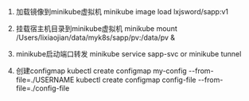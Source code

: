 1. 加载镜像到minikube虚拟机
minikube image load lxjsword/sapp:v1

2. 挂载宿主机目录到minikube虚拟机
minikube mount /Users/lixiaojian/data/myk8s/sapp/pv:/data/pv &

3. minikube启动端口转发
minikube service sapp-svc
or
minikube tunnel

4. 创建configmap
kubectl create configmap my-config --from-file=./USERNAME
kubectl create configmap config-file --from-file=./config-file
